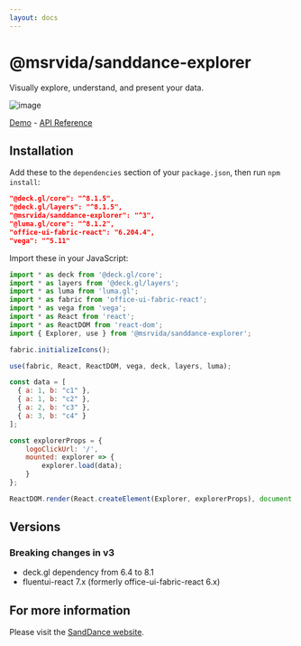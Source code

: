```yaml
---
layout: docs
---
```


# @msrvida/sanddance-explorer

Visually explore, understand, and present your data.

![image](https://user-images.githubusercontent.com/11507384/72197128-a99cdd80-33d2-11ea-9b49-5d470db0abc1.png)


[Demo](/app) - [API Reference](/docs/sanddance-explorer/v2/api)

## Installation

Add these to the `dependencies` section of your `package.json`, then run `npm install`:

```json
"@deck.gl/core": "^8.1.5",
"@deck.gl/layers": "^8.1.5",
"@msrvida/sanddance-explorer": "^3",
"@luma.gl/core": "^8.1.2",
"office-ui-fabric-react": "6.204.4",
"vega": "^5.11"
```

Import these in your JavaScript:

```js
import * as deck from '@deck.gl/core';
import * as layers from '@deck.gl/layers';
import * as luma from 'luma.gl';
import * as fabric from 'office-ui-fabric-react';
import * as vega from 'vega';
import * as React from 'react';
import * as ReactDOM from 'react-dom';
import { Explorer, use } from '@msrvida/sanddance-explorer';

fabric.initializeIcons();

use(fabric, React, ReactDOM, vega, deck, layers, luma);

const data = [
  { a: 1, b: "c1" },
  { a: 1, b: "c2" },
  { a: 2, b: "c3" },
  { a: 3, b: "c4" }
];

const explorerProps = {
    logoClickUrl: '/',
    mounted: explorer => {
        explorer.load(data);
    }
};

ReactDOM.render(React.createElement(Explorer, explorerProps), document.getElementById('app'));
```

## Versions

### Breaking changes in v3

* deck.gl dependency from 6.4 to 8.1
* fluentui-react 7.x (formerly office-ui-fabric-react 6.x)

## For more information
Please visit the [SandDance website](/).
